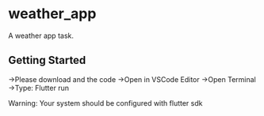 # weather_app

A weather app task.

## Getting Started

->Please download and the code
 ->Open in VSCode Editor
 ->Open Terminal
->Type: Flutter run

Warning: Your system should be configured with flutter sdk
